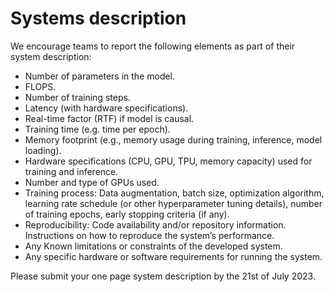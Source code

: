 # Systems description

We encourage teams to report the following elements as part of their system description:

- Number of parameters in the model.
- FLOPS.
- Number of training steps.
- Latency (with hardware specifications).
- Real-time factor (RTF) if model is causal.
- Training time (e.g. time per epoch).
- Memory footprint (e.g., memory usage during training, inference, model loading).
- Hardware specifications (CPU, GPU, TPU, memory capacity) used for training and inference.
- Number and type of GPUs used.
- Training process: Data augmentation, batch size, optimization algorithm, learning rate schedule (or other hyperparameter tuning details), number of training epochs, early stopping criteria (if any).
- Reproducibility: Code availability and/or repository information. Instructions on how to reproduce the system’s performance.
- Any Known limitations or constraints of the developed system.
- Any specific hardware or software requirements for running the system.

Please submit your one page system description by the 21st of July 2023.
